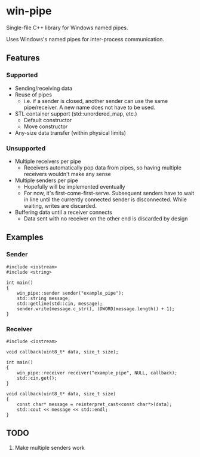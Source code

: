 # win-pipe
Single-file C++ library for Windows named pipes.

Uses Windows's named pipes for inter-process communication.

## Features
### Supported
* Sending/receiving data
* Reuse of pipes
    * i.e. if a sender is closed, another sender can use the same pipe/receiver. A new name does not have to be used.
* STL container support (std::unordered_map, etc.)
	* Default constructor
	* Move constructor
* Any-size data transfer (within physical limits)

### Unsupported
* Multiple receivers per pipe
	* Receivers automatically pop data from pipes, so having multiple receivers wouldn't make any sense
* Multiple senders per pipe
	* Hopefully will be implemented eventually
	* For now, it's first-come-first-serve. Subsequent senders have to wait in line until the currently connected sender is disconnected. While waiting, writes are discarded.
* Buffering data until a receiver connects
	* Data sent with no receiver on the other end is discarded by design

## Examples
### Sender
```
#include <iostream>
#include <string>

int main()
{
	win_pipe::sender sender("example_pipe");
	std::string message;
	std::getline(std::cin, message);
	sender.write(message.c_str(), (DWORD)message.length() + 1);
}
```

### Receiver
```
#include <iostream>

void callback(uint8_t* data, size_t size);

int main()
{
	win_pipe::receiver receiver("example_pipe", NULL, callback);
	std::cin.get();
}

void callback(uint8_t* data, size_t size)
{
	const char* message = reinterpret_cast<const char*>(data);
	std::cout << message << std::endl;
}
```

## TODO
1. Make multiple senders work

